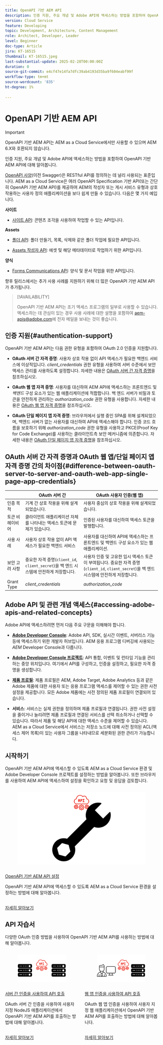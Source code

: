 ```yaml
---
title: OpenAPI 기반 AEM API
description: 인증 지원, 주요 개념 및 Adobe API에 액세스하는 방법을 포함하여 OpenAPI 기반 AEM API에 대해 알아봅니다.
version: Cloud Service
feature: Developing
topic: Development, Architecture, Content Management
role: Architect, Developer, Leader
level: Beginner
doc-type: Article
jira: KT-16515
thumbnail: KT-16515.jpeg
last-substantial-update: 2025-02-28T00:00:00Z
duration: 0
source-git-commit: e4cf47e14fa7dfc39ab4193d35ba9f604eabf99f
workflow-type: tm+mt
source-wordcount: '835'
ht-degree: 1%

---
```



# OpenAPI 기반 AEM API

>[!IMPORTANT]
>
>OpenAPI 기반 AEM API는 AEM as a Cloud Service에서만 사용할 수 있으며 AEM 6.X와 호환되지 않습니다.

인증 지원, 주요 개념 및 Adobe API에 액세스하는 방법을 포함하여 OpenAPI 기반 AEM API에 대해 알아봅니다.

[OpenAPI 사양](https://swagger.io/specification/)&#x200B;(이전 Swagger)은 RESTful API를 정의하는 데 널리 사용되는 표준입니다. AEM as a Cloud Service은 여러 OpenAPI Specification 기반 API(또는 간단히 OpenAPI 기반 AEM API)를 제공하여 AEM의 작성자 또는 게시 서비스 유형과 상호 작용하는 사용자 정의 애플리케이션을 보다 쉽게 만들 수 있습니다. 다음은 몇 가지 예입니다.

**사이트**

- [사이트 API](https://developer.adobe.com/experience-cloud/experience-manager-apis/api/stable/sites/): 콘텐츠 조각을 사용하여 작업할 수 있는 API입니다.

**Assets**

- [폴더 API](https://developer.adobe.com/experience-cloud/experience-manager-apis/api/experimental/folders/): 폴더 만들기, 목록, 삭제와 같은 폴더 작업에 필요한 API입니다.

- [Assets 작성자 API](https://developer.adobe.com/experience-cloud/experience-manager-apis/api/experimental/assets/author/): 에셋 및 해당 메타데이터로 작업하기 위한 API입니다.

**양식**

- [Forms Communications API](https://developer.adobe.com/experience-cloud/experience-manager-apis/api/experimental/document/): 양식 및 문서 작업을 위한 API입니다.

향후 릴리스에서는 추가 사용 사례를 지원하기 위해 더 많은 OpenAPI 기반 AEM API가 추가됩니다.

>[!AVAILABILITY]
>
>OpenAPI 기반 AEM API는 조기 액세스 프로그램의 일부로 사용할 수 있습니다. 액세스하는 데 관심이 있는 경우 사용 사례에 대한 설명을 포함하여 [aem-apis@adobe.com](mailto:aem-apis@adobe.com)에 전자 메일을 보내는 것이 좋습니다.

## 인증 지원{#authentication-support}

OpenAPI 기반 AEM API는 다음 권한 유형을 포함하여 OAuth 2.0 인증을 지원합니다.

- **OAuth 서버 간 자격 증명**: 사용자 상호 작용 없이 API 액세스가 필요한 백엔드 서비스에 이상적입니다. _client_credentials_ 권한 유형을 사용하여 서버 수준에서 보안 액세스 관리를 사용하도록 설정합니다. 자세한 내용은 [OAuth 서버 간 자격 증명](https://developer.adobe.com/developer-console/docs/guides/authentication/ServerToServerAuthentication/#oauth-server-to-server-credential)을 참조하십시오.

- **OAuth 웹 앱 자격 증명**: 사용자를 대신하여 AEM API에 액세스하는 프론트엔드 및 _백엔드_ 구성 요소가 있는 웹 애플리케이션에 적합합니다. 백 엔드 서버가 비밀과 토큰을 안전하게 관리하는 _authorization_code_ 권한 유형을 사용합니다. 자세한 내용은 [OAuth 웹 앱 자격 증명](https://developer.adobe.com/developer-console/docs/guides/authentication/UserAuthentication/implementation/#oauth-web-app-credential)을 참조하십시오.

- **OAuth 단일 페이지 앱 자격 증명**: 브라우저에서 실행 중인 SPA를 위해 설계되었으며, 백엔드 서버가 없는 사용자를 대신하여 API에 액세스해야 합니다. 인증 코드 흐름을 보호하기 위해 _authorization_code_ 권한 유형을 사용하고 PKCE(Proof Key for Code Exchange)를 사용하는 클라이언트측 보안 메커니즘에 의존합니다. 자세한 내용은 [OAuth 단일 페이지 앱 자격 증명](https://developer.adobe.com/developer-console/docs/guides/authentication/UserAuthentication/implementation/#oauth-single-page-app-credential)을 참조하십시오.

## OAuth 서버 간 자격 증명과 OAuth 웹 앱/단일 페이지 앱 자격 증명 간의 차이점{#difference-between-oauth-server-to-server-and-oauth-web-app-single-page-app-credentials}

| | OAuth 서버 간 | OAuth 사용자 인증(웹 앱) |
| --- | --- | --- |
| 인증 목적 | 기계 간 상호 작용을 위해 설계되었습니다. | 사용자 중심의 상호 작용을 위해 설계되었습니다. |
| 토큰 비헤이비어 | 클라이언트 애플리케이션 자체를 나타내는 액세스 토큰에 문제가 있습니다. | 인증된 사용자를 대신하여 액세스 토큰을 발행합니다. |
| 사용 사례 | 사용자 상호 작용 없이 API 액세스가 필요한 백엔드 서비스 | 사용자를 대신하여 API에 액세스하는 프론트엔드 및 백엔드 구성 요소가 있는 웹 애플리케이션. |
| 보안 고려 사항 | 중요한 자격 증명(`client_id`, `client_secret`)을 백 엔드 시스템에 안전하게 저장합니다. | 사용자 인증 및 고유한 임시 액세스 토큰이 부여됩니다. 중요한 자격 증명(`client_id`, `client_secret`)을 백 엔드 시스템에 안전하게 저장합니다. |
| Grant Type | _client_credentials_ | _authorization_code_ |

## Adobe API 및 관련 개념 액세스{#accessing-adobe-apis-and-related-concepts}

Adobe API에 액세스하려면 먼저 다음 주요 구문을 이해해야 합니다.

- **[Adobe Developer Console](https://developer.adobe.com/)**: Adobe API, SDK, 실시간 이벤트, 서버리스 기능 등에 액세스하기 위한 개발자 허브입니다. AEM 응용 프로그램 디버깅에 사용되는 _AEM_ Developer Console과 다릅니다.

- **[Adobe Developer Console 프로젝트](https://developer.adobe.com/developer-console/docs/guides/projects/)**: API 통합, 이벤트 및 런타임 기능을 관리하는 중앙 위치입니다. 여기에서 API를 구성하고, 인증을 설정하고, 필요한 자격 증명을 생성합니다.

- **[제품 프로필](https://helpx.adobe.com/kr/enterprise/using/manage-product-profiles.html)**: 제품 프로필은 AEM, Adobe Target, Adobe Analytics 등과 같은 Adobe 제품에 대한 사용자 또는 응용 프로그램 액세스를 제어할 수 있는 권한 사전 설정을 제공합니다. 모든 Adobe 제품에는 사전 정의된 제품 프로필이 연결되어 있습니다.

- **서비스**: 서비스는 실제 권한을 정의하며 제품 프로필과 연결됩니다. 권한 사전 설정을 줄이거나 늘리려면 제품 프로필과 연결된 서비스를 선택 취소하거나 선택할 수 있습니다. 따라서 제품 및 해당 API에 대한 액세스 수준을 제어할 수 있습니다. AEM as a Cloud Service에서 서비스는 저장소 노드에 대해 사전 정의된 ACL(액세스 제어 목록)이 있는 사용자 그룹을 나타내므로 세분화된 권한 관리가 가능합니다.

## 시작하기

OpenAPI 기반 AEM API에 액세스할 수 있도록 AEM as a Cloud Service 환경 및 Adobe Developer Console 프로젝트를 설정하는 방법을 알아봅니다. 또한 브라우저를 사용하여 AEM API에 액세스하여 설정을 확인하고 요청 및 응답을 검토합니다.

<!-- CARDS
{target = _self}

* ./setup.md
  {title = Set up OpenAPI-based AEM APIs}
  {description = Learn how to set up your AEM as a Cloud Service environment to enable access to the OpenAPI-based AEM APIs.}
  {image = ./assets/setup/OpenAPI-Setup.png}
-->
<!-- START CARDS HTML - DO NOT MODIFY BY HAND -->
<div class="columns">
    <div class="column is-half-tablet is-half-desktop is-one-third-widescreen" aria-label="Set up OpenAPI-based AEM APIs">
        <div class="card" style="height: 100%; display: flex; flex-direction: column; height: 100%;">
            <div class="card-image">
                <figure class="image x-is-16by9">
                    <a href="./setup.md" title="OpenAPI 기반 AEM API 설정" target="_self" rel="referrer">
                        <img class="is-bordered-r-small" src="./assets/setup/OpenAPI-Setup.png" alt="OpenAPI 기반 AEM API 설정"
                             style="width: 100%; aspect-ratio: 16 / 9; object-fit: cover; overflow: hidden; display: block; margin: auto;">
                    </a>
                </figure>
            </div>
            <div class="card-content is-padded-small" style="display: flex; flex-direction: column; flex-grow: 1; justify-content: space-between;">
                <div class="top-card-content">
                    <p class="headline is-size-6 has-text-weight-bold">
                        <a href="./setup.md" target="_self" rel="referrer" title="OpenAPI 기반 AEM API 설정">OpenAPI 기반 AEM API 설정</a>
                    </p>
                    <p class="is-size-6">OpenAPI 기반 AEM API에 액세스할 수 있도록 AEM as a Cloud Service 환경을 설정하는 방법에 대해 알아봅니다.</p>
                </div>
                <a href="./setup.md" target="_self" rel="referrer" class="spectrum-Button spectrum-Button--outline spectrum-Button--primary spectrum-Button--sizeM" style="align-self: flex-start; margin-top: 1rem;">
                    <span class="spectrum-Button-label has-no-wrap has-text-weight-bold">자세히 알아보기</span>
                </a>
            </div>
        </div>
    </div>
</div>
<!-- END CARDS HTML - DO NOT MODIFY BY HAND -->


## API 자습서

다양한 OAuth 인증 방법을 사용하여 OpenAPI 기반 AEM API를 사용하는 방법에 대해 알아봅니다.

<!-- CARDS
{target = _self}

* ./use-cases/invoke-api-using-oauth-s2s.md
  {title = Invoke API using Server-to-Server authentication}
  {description = Learn how to invoke OpenAPI-based AEM APIs from a custom NodeJS application using OAuth Server-to-Server authentication.}
  {image = ./assets/s2s/OAuth-S2S.png}
* ./use-cases/invoke-api-using-oauth-web-app.md
  {title = Invoke API using Web App authentication}
  {description = Learn how to invoke OpenAPI-based AEM APIs from a custom web application using OAuth Web App authentication.}
  {image = ./assets/web-app/OAuth-WebApp.png}  
-->
<!-- START CARDS HTML - DO NOT MODIFY BY HAND -->
<div class="columns">
    <div class="column is-half-tablet is-half-desktop is-one-third-widescreen" aria-label="Invoke API using Server-to-Server authentication">
        <div class="card" style="height: 100%; display: flex; flex-direction: column; height: 100%;">
            <div class="card-image">
                <figure class="image x-is-16by9">
                    <a href="./use-cases/invoke-api-using-oauth-s2s.md" title="서버 간 인증을 사용하여 API 호출" target="_self" rel="referrer">
                        <img class="is-bordered-r-small" src="./assets/s2s/OAuth-S2S.png" alt="서버 간 인증을 사용하여 API 호출"
                             style="width: 100%; aspect-ratio: 16 / 9; object-fit: cover; overflow: hidden; display: block; margin: auto;">
                    </a>
                </figure>
            </div>
            <div class="card-content is-padded-small" style="display: flex; flex-direction: column; flex-grow: 1; justify-content: space-between;">
                <div class="top-card-content">
                    <p class="headline is-size-6 has-text-weight-bold">
                        <a href="./use-cases/invoke-api-using-oauth-s2s.md" target="_self" rel="referrer" title="서버 간 인증을 사용하여 API 호출">서버 간 인증을 사용하여 API 호출</a>
                    </p>
                    <p class="is-size-6">OAuth 서버 간 인증을 사용하여 사용자 지정 NodeJS 애플리케이션에서 OpenAPI 기반 AEM API를 호출하는 방법에 대해 알아봅니다.</p>
                </div>
                <a href="./use-cases/invoke-api-using-oauth-s2s.md" target="_self" rel="referrer" class="spectrum-Button spectrum-Button--outline spectrum-Button--primary spectrum-Button--sizeM" style="align-self: flex-start; margin-top: 1rem;">
                    <span class="spectrum-Button-label has-no-wrap has-text-weight-bold">자세히 알아보기</span>
                </a>
            </div>
        </div>
    </div>
    <div class="column is-half-tablet is-half-desktop is-one-third-widescreen" aria-label="Invoke API using Web App authentication">
        <div class="card" style="height: 100%; display: flex; flex-direction: column; height: 100%;">
            <div class="card-image">
                <figure class="image x-is-16by9">
                    <a href="./use-cases/invoke-api-using-oauth-web-app.md" title="웹 앱 인증을 사용하여 API 호출" target="_self" rel="referrer">
                        <img class="is-bordered-r-small" src="./assets/web-app/OAuth-WebApp.png" alt="웹 앱 인증을 사용하여 API 호출"
                             style="width: 100%; aspect-ratio: 16 / 9; object-fit: cover; overflow: hidden; display: block; margin: auto;">
                    </a>
                </figure>
            </div>
            <div class="card-content is-padded-small" style="display: flex; flex-direction: column; flex-grow: 1; justify-content: space-between;">
                <div class="top-card-content">
                    <p class="headline is-size-6 has-text-weight-bold">
                        <a href="./use-cases/invoke-api-using-oauth-web-app.md" target="_self" rel="referrer" title="웹 앱 인증을 사용하여 API 호출">웹 앱 인증을 사용하여 API 호출</a>
                    </p>
                    <p class="is-size-6">OAuth 웹 앱 인증을 사용하여 사용자 지정 웹 애플리케이션에서 OpenAPI 기반 AEM API를 호출하는 방법에 대해 알아봅니다.</p>
                </div>
                <a href="./use-cases/invoke-api-using-oauth-web-app.md" target="_self" rel="referrer" class="spectrum-Button spectrum-Button--outline spectrum-Button--primary spectrum-Button--sizeM" style="align-self: flex-start; margin-top: 1rem;">
                    <span class="spectrum-Button-label has-no-wrap has-text-weight-bold">자세히 알아보기</span>
                </a>
            </div>
        </div>
    </div>
</div>
<!-- END CARDS HTML - DO NOT MODIFY BY HAND -->

